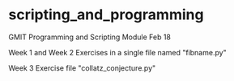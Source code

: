 
# scripting_and_programming

GMIT Programming and Scripting Module  Feb 18

Week 1 and Week 2 Exercises in a single file named "fibname.py"

Week 3 Exercise file "collatz_conjecture.py"
